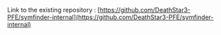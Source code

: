 Link to the existing repository : [https://github.com/DeathStar3-PFE/symfinder-internal](https://github.com/DeathStar3-PFE/symfinder-internal)
